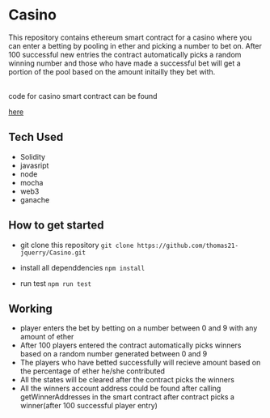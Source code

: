# Casino
This repository contains ethereum smart contract for a casino where you can enter a betting by pooling in ether and picking a number to bet on. After 100 successful new entries the contract automatically picks a random winning number and those who have made a successful bet will get a portion of the pool based on the amount initailly they bet with.

<br/>
code for casino smart contract can be found

[here](https://github.com/thomas21-jquerry/Casino/blob/main/contracts/Casino.sol)

## Tech Used
- Solidity
- javasript
- node 
- mocha
- web3
- ganache

## How to get started
- git clone this repository ``` git clone https://github.com/thomas21-jquerry/Casino.git ```

- install all dependdencies ```npm install```

- run test  ```npm run test```


## Working 
- player enters the bet by betting on a number between 0 and 9 with any amount of ether 
- After 100 players entered the contract automatically picks winners based on a random number generated between 0 and 9
- The players who have betted successfully will recieve amount based on the percentage of ether he/she contributed
- All the states will be cleared after the contract picks the winners 
- All the winners account address could be found after calling getWinnerAddresses in the smart contract after contract picks a winner(after 100 successful player entry)
